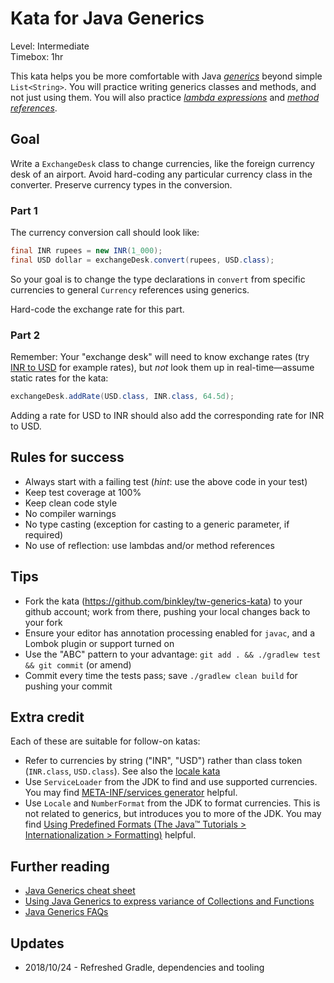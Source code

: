 # Kata for Java Generics

Level: Intermediate  
Timebox: 1hr

This kata helps you be more comfortable with Java
[_generics_](https://docs.oracle.com/javase/tutorial/java/generics/index.html) beyond simple `List<String>`.  You will
practice writing generics classes and methods, and not just using them.  You will also practice
[_lambda expressions_](https://docs.oracle.com/javase/tutorial/java/javaOO/lambdaexpressions.html) and
[_method references_](https://docs.oracle.com/javase/tutorial/java/javaOO/methodreferences.html).

## Goal

Write a `ExchangeDesk` class to change currencies, like the foreign currency desk of an airport.  Avoid hard-coding
any particular currency class in the converter.  Preserve currency types in the conversion.

### Part 1

The currency conversion call should look like:

```java
final INR rupees = new INR(1_000);
final USD dollar = exchangeDesk.convert(rupees, USD.class); 
```

So your goal is to change the type declarations in `convert` from specific currencies to general `Currency` references
using generics.

Hard-code the exchange rate for this part.

### Part 2

Remember: Your "exchange desk" will need to know exchange rates (try
[INR to USD](https://www.google.com/search?q=INR+to+USD) for example rates), but *not* look them up in
real-time&mdash;assume static rates for the kata:

```java
exchangeDesk.addRate(USD.class, INR.class, 64.5d);
```

Adding a rate for USD to INR should also add the corresponding rate for INR to USD.

## Rules for success

* Always start with a failing test (_hint_: use the above code in your test)
* Keep test coverage at 100%
* Keep clean code style
* No compiler warnings
* No type casting (exception for casting to a generic parameter, if required)
* No use of reflection: use lambdas and/or method references

## Tips

* Fork the kata (https://github.com/binkley/tw-generics-kata) to your github account; work from there, pushing your
  local changes back to your fork
* Ensure your editor has annotation processing enabled for `javac`, and a Lombok plugin or support turned on
* Use the "ABC" pattern to your advantage: `git add . && ./gradlew test && git commit` (or amend)
* Commit every time the tests pass; save `./gradlew clean build` for pushing your commit

## Extra credit

Each of these are suitable for follow-on katas:

* Refer to currencies by string ("INR", "USD") rather than class token (`INR.class`, `USD.class`).  See also the
  [locale kata](#locale-kata)
* Use `ServiceLoader` from the JDK to find and use supported currencies.  You may find
  [META-INF/services generator](http://metainf-services.kohsuke.org/) helpful.
* <a name="locale-kata"></a>Use `Locale` and `NumberFormat` from the JDK to format currencies.  This is not related to
  generics, but introduces you to more of the JDK.  You may find
  [Using Predefined Formats (The Java&trade; Tutorials &gt; Internationalization &gt; Formatting)](https://docs.oracle.com/javase/tutorial/i18n/format/numberFormat.html)
  helpful.  

## Further reading

* [Java Generics cheat sheet](https://zeroturnaround.com/rebellabs/java-generics-cheat-sheet/)
* [Using Java Generics to express variance of Collections and Functions](https://advancedweb.hu/2016/05/03/java_variance/)
* [Java Generics FAQs](http://www.angelikalanger.com/GenericsFAQ/JavaGenericsFAQ.html)

## Updates

- 2018/10/24 - Refreshed Gradle, dependencies and tooling
